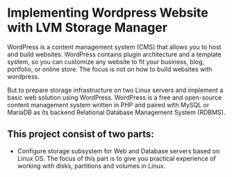 # Implementing Wordpress Website with LVM Storage Manager

WordPress is a content management system (CMS) that allows you to host and build websites. WordPress contains plugin architecture and a template system, so you can customize any website to fit your business, blog, portfolio, or online store. The focus is not on how to build websites with wordpress.

But to prepare storage infrastructure on two Linux servers and implement a basic web solution using WordPress. WordPress is a free and open-source content management system written in PHP and paired with MySQL or MariaDB as its backend Relational Database Management System (RDBMS).

## This project consist of two parts:
+ Configure storage subsystem for Web and Database servers based on Linux OS. The focus of this part is to give you practical experience of working with disks, partitions and volumes in Linux.

